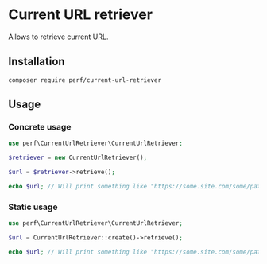 Current URL retriever
=====================

Allows to retrieve current URL.

## Installation

```shell script
composer require perf/current-url-retriever
```

## Usage

### Concrete usage

```php
use perf\CurrentUrlRetriever\CurrentUrlRetriever;

$retriever = new CurrentUrlRetriever();

$url = $retriever->retrieve();

echo $url; // Will print something like "https://some.site.com/some/path?foo=bar"
```

### Static usage

```php
use perf\CurrentUrlRetriever\CurrentUrlRetriever;

$url = CurrentUrlRetriever::create()->retrieve();

echo $url; // Will print something like "https://some.site.com/some/path?foo=bar"
```